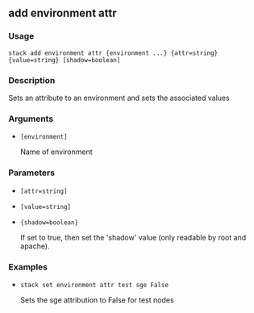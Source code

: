 ## add environment attr

### Usage

`stack add environment attr {environment ...} {attr=string} {value=string} [shadow=boolean]`

### Description

Sets an attribute to an environment and sets the associated values

### Arguments

* `[environment]`

   Name of environment


### Parameters
* `[attr=string]`
* `[value=string]`
* `{shadow=boolean}`

   If set to true, then set the 'shadow' value (only readable by root
	and apache).

### Examples

* `stack set environment attr test sge False`

   Sets the sge attribution to False for test nodes



